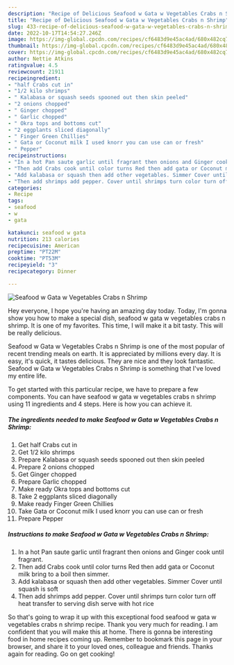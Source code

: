 ```yaml
---
description: "Recipe of Delicious Seafood w Gata w Vegetables Crabs n Shrimp"
title: "Recipe of Delicious Seafood w Gata w Vegetables Crabs n Shrimp"
slug: 433-recipe-of-delicious-seafood-w-gata-w-vegetables-crabs-n-shrimp
date: 2022-10-17T14:54:27.246Z
image: https://img-global.cpcdn.com/recipes/cf6483d9e45ac4ad/680x482cq70/seafood-w-gata-w-vegetables-crabs-n-shrimp-recipe-main-photo.jpg
thumbnail: https://img-global.cpcdn.com/recipes/cf6483d9e45ac4ad/680x482cq70/seafood-w-gata-w-vegetables-crabs-n-shrimp-recipe-main-photo.jpg
cover: https://img-global.cpcdn.com/recipes/cf6483d9e45ac4ad/680x482cq70/seafood-w-gata-w-vegetables-crabs-n-shrimp-recipe-main-photo.jpg
author: Nettie Atkins
ratingvalue: 4.5
reviewcount: 21911
recipeingredient:
- "half Crabs cut in"
- "1/2 kilo shrimps"
- " Kalabasa or squash seeds spooned out then skin peeled"
- "2 onions chopped"
- " Ginger chopped"
- " Garlic chopped"
- " Okra tops and bottoms cut"
- "2 eggplants sliced diagonally"
- " Finger Green Chillies"
- " Gata or Coconut milk I used knorr you can use can or fresh"
- " Pepper"
recipeinstructions:
- "In a hot Pan saute garlic until fragrant then onions and Ginger cook until fragrant."
- "Then add Crabs cook until color turns Red then add gata or Coconut milk bring to a boil then simmer."
- "Add kalabasa or squash then add other vegetables. Simmer Cover until squash is soft"
- "Then add shrimps add pepper. Cover until shrimps turn color turn off heat transfer to serving dish serve with hot rice"
categories:
- Recipe
tags:
- seafood
- w
- gata

katakunci: seafood w gata 
nutrition: 213 calories
recipecuisine: American
preptime: "PT22M"
cooktime: "PT53M"
recipeyield: "3"
recipecategory: Dinner

---
```



![Seafood w Gata w Vegetables Crabs n Shrimp](https://img-global.cpcdn.com/recipes/cf6483d9e45ac4ad/680x482cq70/seafood-w-gata-w-vegetables-crabs-n-shrimp-recipe-main-photo.jpg)

Hey everyone, I hope you're having an amazing day today. Today, I'm gonna show you how to make a special dish, seafood w gata w vegetables crabs n shrimp. It is one of my favorites. This time, I will make it a bit tasty. This will be really delicious.



Seafood w Gata w Vegetables Crabs n Shrimp is one of the most popular of recent trending meals on earth. It is appreciated by millions every day. It is easy, it's quick, it tastes delicious. They are nice and they look fantastic. Seafood w Gata w Vegetables Crabs n Shrimp is something that I've loved my entire life.


To get started with this particular recipe, we have to prepare a few components. You can have seafood w gata w vegetables crabs n shrimp using 11 ingredients and 4 steps. Here is how you can achieve it.

<!--inarticleads1-->

##### The ingredients needed to make Seafood w Gata w Vegetables Crabs n Shrimp:

1. Get half Crabs cut in
1. Get 1/2 kilo shrimps
1. Prepare  Kalabasa or squash seeds spooned out then skin peeled
1. Prepare 2 onions chopped
1. Get  Ginger chopped
1. Prepare  Garlic chopped
1. Make ready  Okra tops and bottoms cut
1. Take 2 eggplants sliced diagonally
1. Make ready  Finger Green Chillies
1. Take  Gata or Coconut milk I used knorr you can use can or fresh
1. Prepare  Pepper




<!--inarticleads2-->

##### Instructions to make Seafood w Gata w Vegetables Crabs n Shrimp:

1. In a hot Pan saute garlic until fragrant then onions and Ginger cook until fragrant.
1. Then add Crabs cook until color turns Red then add gata or Coconut milk bring to a boil then simmer.
1. Add kalabasa or squash then add other vegetables. Simmer Cover until squash is soft
1. Then add shrimps add pepper. Cover until shrimps turn color turn off heat transfer to serving dish serve with hot rice




So that's going to wrap it up with this exceptional food seafood w gata w vegetables crabs n shrimp recipe. Thank you very much for reading. I am confident that you will make this at home. There is gonna be interesting food in home recipes coming up. Remember to bookmark this page in your browser, and share it to your loved ones, colleague and friends. Thanks again for reading. Go on get cooking!
